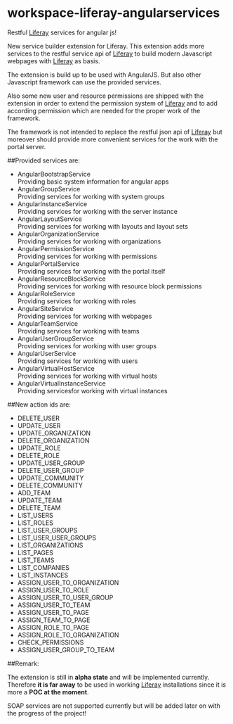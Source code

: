 # workspace-liferay-angularservices
Restful [Liferay](https://www.liferay.com/) services for angular js!

New service builder extension for Liferay. This extension adds more services to the restful service api of [Liferay](https://www.liferay.com/) to build modern Javascript webpages with [Liferay](https://www.liferay.com/) as basis.

The extension is build up to be used with AngularJS. But also other Javascript framework can use the provided services.

Also some new user and resource permissions are shipped with the extension in order to extend the permission system of [Liferay](https://www.liferay.com/) and to add according permission which are needed for the proper work of the framework.

The framework is not intended to replace the restful json api of [Liferay](https://www.liferay.com/) but moreover should provide more convenient services for the work with the portal server.

##Provided services are:

- AngularBootstrapService  
Providing basic system information for angular apps
- AngularGroupService  
Providing services for working with system groups
- AngularInstanceService  
Providing services for working with the server instance
- AngularLayoutService  
Providing services for working with layouts and layout sets
- AngularOrganizationService  
Providing services for working with organizations
- AngularPermissionService  
Providing services for working with permissions
- AngularPortalService  
Providing services for working with the portal itself
- AngularResourceBlockService  
Providing services for working with resource block permissions
- AngularRoleService  
Providing services for working with roles
- AngularSiteService  
Providing services for working with webpages
- AngularTeamService  
Providing services for working with teams
- AngularUserGroupService  
Providing services for working with user groups
- AngularUserService  
Providing services for working with users
- AngularVirtualHostService  
Providing services for working with virtual hosts
- AngularVirtualInstanceService  
Providing servicesfor working with virtual instances

##New action ids are:

- DELETE_USER
- UPDATE_USER
- UPDATE_ORGANIZATION
- DELETE_ORGANIZATION
- UPDATE_ROLE
- DELETE_ROLE
- UPDATE_USER_GROUP
- DELETE_USER_GROUP
- UPDATE_COMMUNITY
- DELETE_COMMUNITY
- ADD_TEAM
- UPDATE_TEAM
- DELETE_TEAM
- LIST_USERS
- LIST_ROLES
- LIST_USER_GROUPS
- LIST_USER_USER_GROUPS
- LIST_ORGANIZATIONS
- LIST_PAGES
- LIST_TEAMS
- LIST_COMPANIES
- LIST_INSTANCES
- ASSIGN_USER_TO_ORGANIZATION
- ASSIGN_USER_TO_ROLE
- ASSIGN_USER_TO_USER_GROUP
- ASSIGN_USER_TO_TEAM
- ASSIGN_USER_TO_PAGE
- ASSIGN_TEAM_TO_PAGE
- ASSIGN_ROLE_TO_PAGE
- ASSIGN_ROLE_TO_ORGANIZATION
- CHECK_PERMISSIONS
- ASSIGN_USER_GROUP_TO_TEAM

##Remark:

The extension is still in **alpha state** and will be implemented currently. Therefore **it is far away** to be used in working [Liferay](https://www.liferay.com/) installations since it is more a **POC at the moment**.

SOAP services are not supported currently but will be added later on with the progress of the project!
